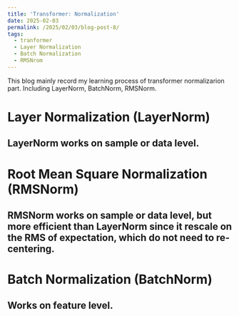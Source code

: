 ```yaml
---
title: 'Transformer: Normalization'
date: 2025-02-03
permalink: /2025/02/03/blog-post-8/
tags:
  - tranformer
  - Layer Normalization
  - Batch Normalization
  - RMSNrom
---
```


This blog mainly record my learning process of transformer normalizarion part. Including LayerNorm, BatchNorm, RMSNorm. 

# Layer Normalization (LayerNorm)
## LayerNorm works on sample or data level.

# Root Mean Square Normalization (RMSNorm)
## RMSNorm works on sample or data level, but more efficient than LayerNorm since it rescale on the RMS of expectation, which do not need to re-centering. 

# Batch Normalization (BatchNorm)
## Works on feature level.

